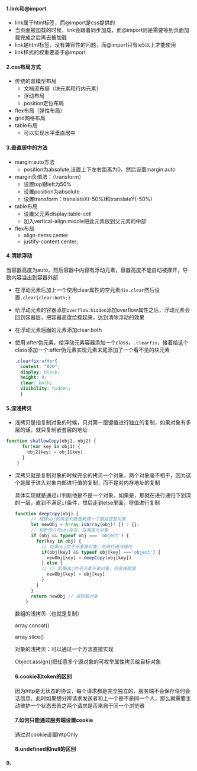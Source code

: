 #### 1.link和@import

- link属于html标签，而@import是css提供的
- 当页面被加载的时候，link会跟着同步加载，而@import则是需要等到页面加载完成之后再去被加载
- link是html标签，没有兼容性的问题，而@import只有ie5以上才能使用
- link样式的权重要高于@import

#### 2.css布局方式

- 传统的盒模型布局
  - 文档流布局（块元素和行内元素）
  - 浮动布局
  - position定位布局
- flex布局（弹性布局）
- grid网格布局
- table布局
  - 可以实现水平垂直居中

#### 3.垂直居中的方法

- margin:auto方法
  - position为absolute,设置上下左右距离为0，然后设置margin:auto
- margin负值法：（transform）
  - 设置top跟left为50%
  - 设置position为absolute
  - 设置transform：translateX(-50%)和translateY(-50%)
- table布局
  - 设置父元素display:table-cell
  - 加入vertical-align:middle把此元素放到父元素的中部
- flex布局
  - align-items:center
  - justify-content:center;

#### 4.清除浮动

当容器高度为auto，然后容器中内容有浮动元素，容器高度不能自动被撑开，导致内容溢出到容器外部

- 在浮动元素后加上一个使用clear属性的空元素`div.clear`然后设置`.clear{clear:both;}`

- 给浮动元素的容器添加`overflow:hidden`添加overflow属性之后，浮动元素会回到容器层，把容器高度给撑起来，达到清除浮动的效果

- 在浮动元素后面的元素添加clear:both

- 使用:after伪元素，给浮动元素容器添加一个class，`.clearfix`，接着给这个class添加一个:after伪元素实现元素末尾添加了一个看不见的块元素

  ```css
  .clearfix:after{
    content: "020"; 
    display: block; 
    height: 0; 
    clear: both; 
    visibility: hidden;  
    }
  ```

  

#### 5.深浅拷贝

- 浅拷贝是指复制对象的时候，只对第一层键值进行独立的复制，如果对象有多层的话，就只复制嵌套层的地址

```js
function shallowCopy(obj1, obj2) {
      for(var key in obj1) {
        obj2[key] = obj1[key]
      }
    }
```



- 深拷贝就是复制对象的时候完全的拷贝一个对象，两个对象毫不相干，因为这个是属于进入对象内部进行值的复制，而不是对内存地址的复制

  具体实现就是通过`if`判断他是不是一个对象，如果是，那就在进行递归下到深的一层，直到不满足`if`条件，然后走到else里面，将值进行复制

  ```js
  function deepCopy(obj) {
        // 根据obj的类型判断是新建一个数组还是对象
        let newObj = Array.isArray(obj)? [] : {};
        // 判断传入的obj存在，且类型为对象
        if (obj && typeof obj === 'object') {
          for(key in obj) {
            // 如果obj的子元素是对象，则进行递归操作
            if(obj[key] && typeof obj[key] ==='object') {
              newObj[key] = deepCopy(obj[key])
            } else {
            // // 如果obj的子元素不是对象，则直接赋值
              newObj[key] = obj[key]
            }
          }
        }
        return newObj // 返回新对象
      }
  ```

  数组的浅拷贝（也就是复制）

  array.concat()

  array.slice()

  对象的浅拷贝：可以通过一个方法直接实现

  Object.assign()把任意多个源对象的可枚举属性拷贝给目标对象

  #### 6.cookie和token的区别
  
  因为http是无状态的协议，每个请求都是完全独立的，服务端不会保存任何会话信息，此时如果想分辨请求发送者和上一个是不是同一个人，那么就需要主动维护一个状态去告之两个请求是否来自于同一个浏览器
  
  #### 7.如何只能通过服务端设置cookie
  
  通过对cookie设置httpOnly
  
  #### 8.undefined和null的区别

#### 9.